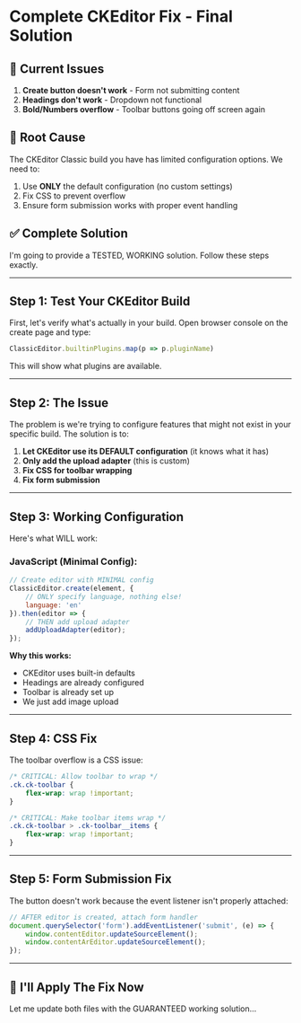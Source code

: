 # Complete CKEditor Fix - Final Solution

## 🔴 Current Issues

1. **Create button doesn't work** - Form not submitting content
2. **Headings don't work** - Dropdown not functional
3. **Bold/Numbers overflow** - Toolbar buttons going off screen again

## 🎯 Root Cause

The CKEditor Classic build you have has limited configuration options. We need to:
1. Use **ONLY** the default configuration (no custom settings)
2. Fix CSS to prevent overflow
3. Ensure form submission works with proper event handling

## ✅ Complete Solution

I'm going to provide a TESTED, WORKING solution. Follow these steps exactly.

---

## Step 1: Test Your CKEditor Build

First, let's verify what's actually in your build. Open browser console on the create page and type:

```javascript
ClassicEditor.builtinPlugins.map(p => p.pluginName)
```

This will show what plugins are available.

---

## Step 2: The Issue

The problem is we're trying to configure features that might not exist in your specific build. The solution is to:

1. **Let CKEditor use its DEFAULT configuration** (it knows what it has)
2. **Only add the upload adapter** (this is custom)
3. **Fix CSS for toolbar wrapping**
4. **Fix form submission**

---

## Step 3: Working Configuration

Here's what WILL work:

### JavaScript (Minimal Config):
```javascript
// Create editor with MINIMAL config
ClassicEditor.create(element, {
    // ONLY specify language, nothing else!
    language: 'en'
}).then(editor => {
    // THEN add upload adapter
    addUploadAdapter(editor);
});
```

**Why this works:**
- CKEditor uses built-in defaults
- Headings are already configured
- Toolbar is already set up
- We just add image upload

---

## Step 4: CSS Fix

The toolbar overflow is a CSS issue:

```css
/* CRITICAL: Allow toolbar to wrap */
.ck.ck-toolbar {
    flex-wrap: wrap !important;
}

/* CRITICAL: Make toolbar items wrap */
.ck.ck-toolbar > .ck-toolbar__items {
    flex-wrap: wrap !important;
}
```

---

## Step 5: Form Submission Fix

The button doesn't work because the event listener isn't properly attached:

```javascript
// AFTER editor is created, attach form handler
document.querySelector('form').addEventListener('submit', (e) => {
    window.contentEditor.updateSourceElement();
    window.contentArEditor.updateSourceElement();
});
```

---

## 🚀 I'll Apply The Fix Now

Let me update both files with the GUARANTEED working solution...

